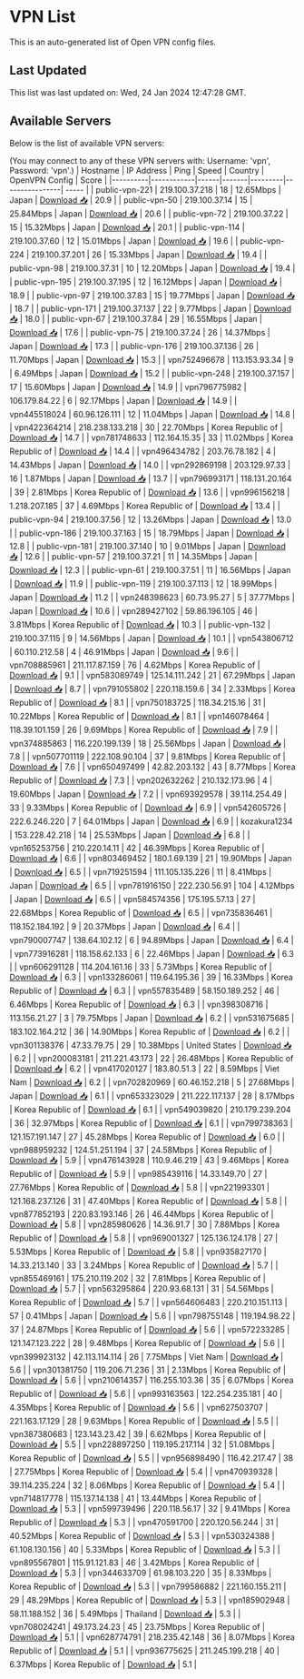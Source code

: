 # VPN List

This is an auto-generated list of Open VPN config files.

## Last Updated

This list was last updated on: Wed, 24 Jan 2024 12:47:28 GMT.

## Available Servers

Below is the list of available VPN servers:

(You may connect to any of these VPN servers with: Username: 'vpn', Password: 'vpn'.)
| Hostname | IP Address | Ping | Speed | Country | OpenVPN Config | Score |
|----------|------------|------|-------|---------|----------------| ----- |
| public-vpn-221 | 219.100.37.218 | 18 | 12.65Mbps | Japan | [Download 📥](./configs/server_0_JP.ovpn) | 20.9 |
| public-vpn-50 | 219.100.37.14 | 15 | 25.84Mbps | Japan | [Download 📥](./configs/server_1_JP.ovpn) | 20.6 |
| public-vpn-72 | 219.100.37.22 | 15 | 15.32Mbps | Japan | [Download 📥](./configs/server_2_JP.ovpn) | 20.1 |
| public-vpn-114 | 219.100.37.60 | 12 | 15.01Mbps | Japan | [Download 📥](./configs/server_3_JP.ovpn) | 19.6 |
| public-vpn-224 | 219.100.37.201 | 26 | 15.33Mbps | Japan | [Download 📥](./configs/server_4_JP.ovpn) | 19.4 |
| public-vpn-98 | 219.100.37.31 | 10 | 12.20Mbps | Japan | [Download 📥](./configs/server_5_JP.ovpn) | 19.4 |
| public-vpn-195 | 219.100.37.195 | 12 | 16.12Mbps | Japan | [Download 📥](./configs/server_6_JP.ovpn) | 18.9 |
| public-vpn-97 | 219.100.37.83 | 15 | 19.77Mbps | Japan | [Download 📥](./configs/server_7_JP.ovpn) | 18.7 |
| public-vpn-171 | 219.100.37.137 | 22 | 9.77Mbps | Japan | [Download 📥](./configs/server_8_JP.ovpn) | 18.0 |
| public-vpn-67 | 219.100.37.84 | 29 | 16.55Mbps | Japan | [Download 📥](./configs/server_9_JP.ovpn) | 17.6 |
| public-vpn-75 | 219.100.37.24 | 26 | 14.37Mbps | Japan | [Download 📥](./configs/server_10_JP.ovpn) | 17.3 |
| public-vpn-176 | 219.100.37.136 | 26 | 11.70Mbps | Japan | [Download 📥](./configs/server_11_JP.ovpn) | 15.3 |
| vpn752496678 | 113.153.93.34 | 9 | 6.49Mbps | Japan | [Download 📥](./configs/server_12_JP.ovpn) | 15.2 |
| public-vpn-248 | 219.100.37.157 | 17 | 15.60Mbps | Japan | [Download 📥](./configs/server_13_JP.ovpn) | 14.9 |
| vpn796775982 | 106.179.84.22 | 6 | 92.17Mbps | Japan | [Download 📥](./configs/server_14_JP.ovpn) | 14.9 |
| vpn445518024 | 60.96.126.111 | 12 | 11.04Mbps | Japan | [Download 📥](./configs/server_15_JP.ovpn) | 14.8 |
| vpn422364214 | 218.238.133.218 | 30 | 22.70Mbps | Korea Republic of | [Download 📥](./configs/server_16_KR.ovpn) | 14.7 |
| vpn781748633 | 112.164.15.35 | 33 | 11.02Mbps | Korea Republic of | [Download 📥](./configs/server_17_KR.ovpn) | 14.4 |
| vpn496434782 | 203.76.78.182 | 4 | 14.43Mbps | Japan | [Download 📥](./configs/server_18_JP.ovpn) | 14.0 |
| vpn292869198 | 203.129.97.33 | 16 | 1.87Mbps | Japan | [Download 📥](./configs/server_19_JP.ovpn) | 13.7 |
| vpn796993171 | 118.131.20.164 | 39 | 2.81Mbps | Korea Republic of | [Download 📥](./configs/server_20_KR.ovpn) | 13.6 |
| vpn996156218 | 1.218.207.185 | 37 | 4.69Mbps | Korea Republic of | [Download 📥](./configs/server_21_KR.ovpn) | 13.4 |
| public-vpn-94 | 219.100.37.56 | 12 | 13.26Mbps | Japan | [Download 📥](./configs/server_22_JP.ovpn) | 13.0 |
| public-vpn-186 | 219.100.37.163 | 15 | 18.79Mbps | Japan | [Download 📥](./configs/server_23_JP.ovpn) | 12.8 |
| public-vpn-181 | 219.100.37.140 | 10 | 9.01Mbps | Japan | [Download 📥](./configs/server_24_JP.ovpn) | 12.6 |
| public-vpn-57 | 219.100.37.21 | 11 | 14.35Mbps | Japan | [Download 📥](./configs/server_25_JP.ovpn) | 12.3 |
| public-vpn-61 | 219.100.37.51 | 11 | 16.56Mbps | Japan | [Download 📥](./configs/server_26_JP.ovpn) | 11.9 |
| public-vpn-119 | 219.100.37.113 | 12 | 18.99Mbps | Japan | [Download 📥](./configs/server_27_JP.ovpn) | 11.2 |
| vpn248398623 | 60.73.95.27 | 5 | 37.77Mbps | Japan | [Download 📥](./configs/server_28_JP.ovpn) | 10.6 |
| vpn289427102 | 59.86.196.105 | 46 | 3.81Mbps | Korea Republic of | [Download 📥](./configs/server_29_KR.ovpn) | 10.3 |
| public-vpn-132 | 219.100.37.115 | 9 | 14.56Mbps | Japan | [Download 📥](./configs/server_30_JP.ovpn) | 10.1 |
| vpn543806712 | 60.110.212.58 | 4 | 46.91Mbps | Japan | [Download 📥](./configs/server_31_JP.ovpn) | 9.6 |
| vpn708885961 | 211.117.87.159 | 76 | 4.62Mbps | Korea Republic of | [Download 📥](./configs/server_32_KR.ovpn) | 9.1 |
| vpn583089749 | 125.14.111.242 | 21 | 67.29Mbps | Japan | [Download 📥](./configs/server_33_JP.ovpn) | 8.7 |
| vpn791055802 | 220.118.159.6 | 34 | 2.33Mbps | Korea Republic of | [Download 📥](./configs/server_34_KR.ovpn) | 8.1 |
| vpn750183725 | 118.34.215.16 | 31 | 10.22Mbps | Korea Republic of | [Download 📥](./configs/server_35_KR.ovpn) | 8.1 |
| vpn146078464 | 118.39.101.159 | 26 | 9.69Mbps | Korea Republic of | [Download 📥](./configs/server_36_KR.ovpn) | 7.9 |
| vpn374885863 | 116.220.199.139 | 18 | 25.56Mbps | Japan | [Download 📥](./configs/server_37_JP.ovpn) | 7.8 |
| vpn507701119 | 222.108.90.104 | 37 | 9.81Mbps | Korea Republic of | [Download 📥](./configs/server_38_KR.ovpn) | 7.6 |
| vpn650497499 | 42.82.203.132 | 43 | 8.77Mbps | Korea Republic of | [Download 📥](./configs/server_39_KR.ovpn) | 7.3 |
| vpn202632262 | 210.132.173.96 | 4 | 19.60Mbps | Japan | [Download 📥](./configs/server_40_JP.ovpn) | 7.2 |
| vpn693929578 | 39.114.254.49 | 33 | 9.33Mbps | Korea Republic of | [Download 📥](./configs/server_41_KR.ovpn) | 6.9 |
| vpn542605726 | 222.6.246.220 | 7 | 64.01Mbps | Japan | [Download 📥](./configs/server_42_JP.ovpn) | 6.9 |
| kozakura1234 | 153.228.42.218 | 14 | 25.53Mbps | Japan | [Download 📥](./configs/server_43_JP.ovpn) | 6.8 |
| vpn165253756 | 210.220.14.11 | 42 | 46.39Mbps | Korea Republic of | [Download 📥](./configs/server_44_KR.ovpn) | 6.6 |
| vpn803469452 | 180.1.69.139 | 21 | 19.90Mbps | Japan | [Download 📥](./configs/server_45_JP.ovpn) | 6.5 |
| vpn719251594 | 111.105.135.226 | 11 | 8.41Mbps | Japan | [Download 📥](./configs/server_46_JP.ovpn) | 6.5 |
| vpn781916150 | 222.230.56.91 | 104 | 4.12Mbps | Japan | [Download 📥](./configs/server_47_JP.ovpn) | 6.5 |
| vpn584574356 | 175.195.57.13 | 27 | 22.68Mbps | Korea Republic of | [Download 📥](./configs/server_48_KR.ovpn) | 6.5 |
| vpn735836461 | 118.152.184.192 | 9 | 20.37Mbps | Japan | [Download 📥](./configs/server_49_JP.ovpn) | 6.4 |
| vpn790007747 | 138.64.102.12 | 6 | 94.89Mbps | Japan | [Download 📥](./configs/server_50_JP.ovpn) | 6.4 |
| vpn773916281 | 118.158.62.133 | 6 | 22.46Mbps | Japan | [Download 📥](./configs/server_51_JP.ovpn) | 6.3 |
| vpn606291128 | 114.204.161.16 | 33 | 5.73Mbps | Korea Republic of | [Download 📥](./configs/server_52_KR.ovpn) | 6.3 |
| vpn133286061 | 119.64.195.36 | 39 | 16.33Mbps | Korea Republic of | [Download 📥](./configs/server_53_KR.ovpn) | 6.3 |
| vpn557835489 | 58.150.189.252 | 46 | 6.46Mbps | Korea Republic of | [Download 📥](./configs/server_54_KR.ovpn) | 6.3 |
| vpn398308716 | 113.156.21.27 | 3 | 79.75Mbps | Japan | [Download 📥](./configs/server_55_JP.ovpn) | 6.2 |
| vpn531675685 | 183.102.164.212 | 36 | 14.90Mbps | Korea Republic of | [Download 📥](./configs/server_56_KR.ovpn) | 6.2 |
| vpn301138376 | 47.33.79.75 | 29 | 10.38Mbps | United States | [Download 📥](./configs/server_57_US.ovpn) | 6.2 |
| vpn200083181 | 211.221.43.173 | 22 | 26.48Mbps | Korea Republic of | [Download 📥](./configs/server_58_KR.ovpn) | 6.2 |
| vpn417020127 | 183.80.51.3 | 22 | 8.59Mbps | Viet Nam | [Download 📥](./configs/server_59_VN.ovpn) | 6.2 |
| vpn702820969 | 60.46.152.218 | 5 | 27.68Mbps | Japan | [Download 📥](./configs/server_60_JP.ovpn) | 6.1 |
| vpn653323029 | 211.222.117.137 | 28 | 8.17Mbps | Korea Republic of | [Download 📥](./configs/server_61_KR.ovpn) | 6.1 |
| vpn549039820 | 210.179.239.204 | 36 | 32.97Mbps | Korea Republic of | [Download 📥](./configs/server_62_KR.ovpn) | 6.1 |
| vpn799738363 | 121.157.191.147 | 27 | 45.28Mbps | Korea Republic of | [Download 📥](./configs/server_63_KR.ovpn) | 6.0 |
| vpn988959232 | 124.51.251.194 | 37 | 24.58Mbps | Korea Republic of | [Download 📥](./configs/server_64_KR.ovpn) | 5.9 |
| vpn476143928 | 110.9.46.219 | 43 | 9.46Mbps | Korea Republic of | [Download 📥](./configs/server_65_KR.ovpn) | 5.9 |
| vpn985439116 | 14.33.149.70 | 27 | 27.76Mbps | Korea Republic of | [Download 📥](./configs/server_66_KR.ovpn) | 5.8 |
| vpn221993301 | 121.168.237.126 | 31 | 47.40Mbps | Korea Republic of | [Download 📥](./configs/server_67_KR.ovpn) | 5.8 |
| vpn877852193 | 220.83.193.146 | 26 | 46.44Mbps | Korea Republic of | [Download 📥](./configs/server_68_KR.ovpn) | 5.8 |
| vpn285980626 | 14.36.91.7 | 30 | 7.88Mbps | Korea Republic of | [Download 📥](./configs/server_69_KR.ovpn) | 5.8 |
| vpn969001327 | 125.136.124.178 | 27 | 5.53Mbps | Korea Republic of | [Download 📥](./configs/server_70_KR.ovpn) | 5.8 |
| vpn935827170 | 14.33.213.140 | 33 | 3.24Mbps | Korea Republic of | [Download 📥](./configs/server_71_KR.ovpn) | 5.7 |
| vpn855469161 | 175.210.119.202 | 32 | 7.81Mbps | Korea Republic of | [Download 📥](./configs/server_72_KR.ovpn) | 5.7 |
| vpn563295864 | 220.93.68.131 | 31 | 54.56Mbps | Korea Republic of | [Download 📥](./configs/server_73_KR.ovpn) | 5.7 |
| vpn564606483 | 220.210.151.113 | 57 | 0.41Mbps | Japan | [Download 📥](./configs/server_74_JP.ovpn) | 5.6 |
| vpn798755148 | 119.194.98.22 | 37 | 24.87Mbps | Korea Republic of | [Download 📥](./configs/server_75_KR.ovpn) | 5.6 |
| vpn572233285 | 121.147.123.222 | 28 | 9.48Mbps | Korea Republic of | [Download 📥](./configs/server_76_KR.ovpn) | 5.6 |
| vpn399923132 | 42.113.114.114 | 26 | 7.75Mbps | Viet Nam | [Download 📥](./configs/server_77_VN.ovpn) | 5.6 |
| vpn301381750 | 119.206.71.236 | 31 | 2.13Mbps | Korea Republic of | [Download 📥](./configs/server_78_KR.ovpn) | 5.6 |
| vpn210614357 | 116.255.103.36 | 35 | 6.07Mbps | Korea Republic of | [Download 📥](./configs/server_79_KR.ovpn) | 5.6 |
| vpn993163563 | 122.254.235.181 | 40 | 4.35Mbps | Korea Republic of | [Download 📥](./configs/server_80_KR.ovpn) | 5.6 |
| vpn627503707 | 221.163.17.129 | 28 | 9.63Mbps | Korea Republic of | [Download 📥](./configs/server_81_KR.ovpn) | 5.5 |
| vpn387380683 | 123.143.23.42 | 39 | 6.62Mbps | Korea Republic of | [Download 📥](./configs/server_82_KR.ovpn) | 5.5 |
| vpn228897250 | 119.195.217.114 | 32 | 51.08Mbps | Korea Republic of | [Download 📥](./configs/server_83_KR.ovpn) | 5.5 |
| vpn956898490 | 116.42.217.47 | 38 | 27.75Mbps | Korea Republic of | [Download 📥](./configs/server_84_KR.ovpn) | 5.4 |
| vpn470939328 | 39.114.235.224 | 32 | 8.06Mbps | Korea Republic of | [Download 📥](./configs/server_85_KR.ovpn) | 5.4 |
| vpn714817778 | 115.137.14.138 | 41 | 13.44Mbps | Korea Republic of | [Download 📥](./configs/server_86_KR.ovpn) | 5.3 |
| vpn599739496 | 220.118.56.17 | 32 | 9.41Mbps | Korea Republic of | [Download 📥](./configs/server_87_KR.ovpn) | 5.3 |
| vpn470591700 | 220.120.56.244 | 31 | 40.52Mbps | Korea Republic of | [Download 📥](./configs/server_88_KR.ovpn) | 5.3 |
| vpn530324388 | 61.108.130.156 | 40 | 5.33Mbps | Korea Republic of | [Download 📥](./configs/server_89_KR.ovpn) | 5.3 |
| vpn895567801 | 115.91.121.83 | 46 | 3.42Mbps | Korea Republic of | [Download 📥](./configs/server_90_KR.ovpn) | 5.3 |
| vpn344633709 | 61.98.103.220 | 35 | 8.33Mbps | Korea Republic of | [Download 📥](./configs/server_91_KR.ovpn) | 5.3 |
| vpn799586882 | 221.160.155.211 | 29 | 48.29Mbps | Korea Republic of | [Download 📥](./configs/server_92_KR.ovpn) | 5.3 |
| vpn185902948 | 58.11.188.152 | 36 | 5.49Mbps | Thailand | [Download 📥](./configs/server_93_TH.ovpn) | 5.3 |
| vpn708024241 | 49.173.24.23 | 45 | 23.75Mbps | Korea Republic of | [Download 📥](./configs/server_94_KR.ovpn) | 5.1 |
| vpn628774791 | 218.235.42.148 | 36 | 8.07Mbps | Korea Republic of | [Download 📥](./configs/server_95_KR.ovpn) | 5.1 |
| vpn936775625 | 211.245.199.218 | 40 | 6.37Mbps | Korea Republic of | [Download 📥](./configs/server_96_KR.ovpn) | 5.1 |
